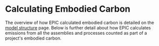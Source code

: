 # Calculating Embodied Carbon

The overview of how EPIC calculated embodied carbon is detailed on the [model structure](carbon-reduction-measures.md) page. Below is further detail about how EPIC calculates emissions from all the assemblies and processes counted as part of a project's embodied carbon.&#x20;
